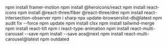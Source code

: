 npm install framer-motion
npm install @heroicons/react
npm install react-icons
npm install @react-three/fiber @react-three/drei
npm install react-intersection-observer
npm i sharp
npx update-browserslist-db@latest
npm audit fix --force
npm update
npm install clsx
npm install tailwind-merge
npm install react-tilt
npm i react-type-animation
npm install react-multi-carousel --save
npm install --save aos@next
npm install react-multi-carousel@latest
npm outdated